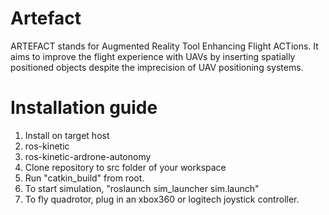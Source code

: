 # Artefact

ARTEFACT stands for Augmented Reality Tool Enhancing Flight ACTions.
It aims to improve the flight experience with UAVs by inserting  spatially positioned objects despite the imprecision of UAV positioning systems.

# Installation guide

1. Install on target host
  1. ros-kinetic
  2. ros-kinetic-ardrone-autonomy
2. Clone repository to src folder of your workspace
3. Run "catkin_build" from root. 
4. To start simulation, "roslaunch sim_launcher sim.launch"
5. To fly quadrotor, plug in an xbox360 or logitech joystick controller.
